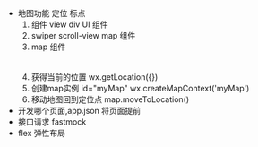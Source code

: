 - 地图功能 定位 标点
    1. 组件 
        view div UI 组件  
    2. swiper scroll-view  map 组件 
    3. map 组件
        <map latitude longitude markers show-location>  
            <cover-view></cover-view>     
            <cover-image></cover-image>  
        </map>  
    4. 获得当前的位置 
        wx.getLocation({})  
    5. 创建map实例
        id="myMap"
        wx.createMapContext('myMap')  
    6. 移动地图回到定位点
        map.moveToLocation()  
- 开发哪个页面,app.json 将页面提前  
- 接口请求 fastmock  
- flex 弹性布局
